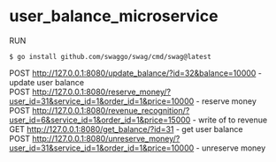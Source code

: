 # user_balance_microservice

RUN
```
$ go install github.com/swaggo/swag/cmd/swag@latest
```

POST http://127.0.0.1:8080/update_balance/?id=32&balance=10000 - update user balance <br>
POST http://127.0.0.1:8080/reserve_money/?user_id=31&service_id=1&order_id=1&price=10000 - reserve money <br>
POST http://127.0.0.1:8080/revenue_recognition/?user_id=6&service_id=1&order_id=1&price=15000 - write of to revenue <br>
GET http://127.0.0.1:8080/get_balance/?id=31 - get user balance <br>
POST http://127.0.0.1:8080/unreserve_money/?user_id=31&service_id=1&order_id=1&price=10000 - unreserve money <br>
